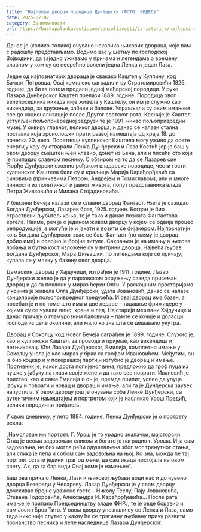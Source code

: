 ```yaml
---
title: "Најлепши дворци породице Дунђерски (ФОТО, ВИДЕО)"
date: 2025-07-07
category: Занимљивости
url: https://backapalankavesti.com/zanimljivosti/iz-istorije/najlepsi-dvorci-porodice-dundjerski/
---
```


Данас је (колико-толико) очувано неколико њихових двораца, које вам с радошћу представљамо. Водимо вас у шетњу по господској Војводини, да заједно уживамо у причама и легендама о времену славном у ком су се несрећно волели једна Ленка и један Лаза.

Један од најпознатијих двораца је свакако Каштел у Кулпину, код Бачког Петровца. Овај комплекс саградили су Стратомировићи 1826. године, да би га потом продали једној мађарској породици. У руке Лазара Дунђерског Каштел прелази 1889. године. Породица овог велепоседника никада није живела у Каштелу, он им је служио као викендица, за дружење, забаве и балове. Управљали су овим имањем све до национализације после Другог светског рата. Касније је Каштел уступљен пољопривредној задрузи те је 1991. никао пољопривредни музеј. У оквиру главног, великог дворца, и данас се налази стална поставка која хронолошки прати развој намештаја од краја 18. до почетка 20. века. Посетиоци кулпинског Каштела могу уживо да осете енергију коју су стварали Ленка Дунђерски и Лаза Костић јер је баш у овом дворцу смештен њен клавир, донет из Беча, али и писаћи сто који је припадао славном песнику. С обзиром на то да се Лазарев син Ђорђе Дунђерски оженио рођаком владарске породице, чести гости кулпинског Каштела били су и краљица Марија Карађорђевић са синовима (принчевима Петром, Андрејем и Томиславом), али и многе личности из политичког и јавног живота, попут представника владе Петра Живковића и Милана Стојадиновића.

У близини Бечеја налази се и славни дворац Фантаст. Њега је сазидао Богдан Дунђерски, Лазарев брат, 1925. године. Богдан је био страствени љубитељ коња, те је тако и данас позната Фантастова ергела. Наиме, реч је о једином живом дворцу у којем се одвија процес репродукције, а могуће је и јахати и возити се фијакером. Најпознатији коњ Богдана Дунђерског звао се баш Фантаст (по њему је дворац добио име) и освојио је бројне титуле. Сахрањен је на имању а његова лобања и бутна кост изложене су у витрини дворца. Највећа љубав Богдана Дунђерског, Мара Дињашки, по легендама које се причају, купала се у млеку у базену овог дворца.

Дамаскин, дворац у Хајдучици, изграђен је 1911. године. Лазар Дунђерски желео је да у парковском окружењу сазида приземан дворац и да га поклони у мираз ћерки Олги. У раскошним просторијама у којима је живела Олга Дунђерски, удата Јовановић, данас се налазе канцеларије пољопривредног предузећа. И овај дворац има базен, а посебан је и по томе што има и две ледаре – тадашње фрижидере у којима су се чували вино, храна и лед. Најстарији мештани Хајдучице и данас причају о гламурозним баловима – памте се кочије и доласци господе из целе околине, али мало ко зна шта се дешавало унутра.

Дворац у Соколцу код Новог Бечеја саграђен је 1899. године. Служио је, као и кулпински Каштел, за проводе и пријеме, као викендица и летњиковац. Кћи Лазара Дунђерског, Емилија, комплетно имање у Соколцу унела је као мираз у брак са грофом Ивановићем. Међутим, он је био коцкар и у покерашкој партији изгубио је дворац и имање. Противник је, након доста попијеног вина, предложио да гроф пуца из пушке у јабуку на глави своје жене и да тако све поврати. Ивановић је пристао, као и сама Емилија и он је, премда припит, успео да упуца јабуку и поврати и новац и дворац и имање, али га је Дунђерска заувек напустила. У овом дворцу још је очувана соба Ленке Дунђерски, са аутентичним намештајем и портретом који је насликао Урош Предић, велики породични пријатељ.

У свом дневнику, у лето 1894. године, Ленка Дунђерски је о портрету рекла:

„Намолован ми портрет. Г. Урош је то урадио зналачки, мајсторски. Отац је веома задовољан сликом и богато је наградио г. Уроша. И ја сам задовољна, не бих могла рећи одушевљена због мог тренутног стања, али слика је лепа и собом сам задовољна на њој. Ко зна, можда ће тај портрет остати једини траг од мене, да сам икада постојала на овом свету. Ах, да га бар види Онај коме је намењен“.

Баш ова прича о Ленки, Лази и њиховој љубави води нас и до чувеног дворца Безереди у Челареву. Лазар Дунђерски је у свом дворцу дочекивао бројне уважене госте – Николу Теслу, Пају Јовановића, Стевана Тодоровића, Александра И. Карађорђевића… После рата имање је припало Председништву владе ФНРЈ, те је овде боравио и сам Јосип Броз Тито. У овом дворцу упознали су се Ленка и Лаза, само тада нико није слутио у какву ће се трагичну љубавну причу развити познанство песника и лепе наследнице Лазара Дунђерског.

